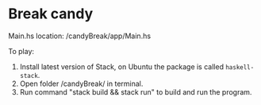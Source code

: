 # Break candy

Main.hs location:
/candyBreak/app/Main.hs

To play: 
1) Install latest version of Stack, on Ubuntu the package is called `haskell-stack`.
2) Open folder /candyBreak/ in terminal.
3) Run command "stack build && stack run" to build and run the program.

